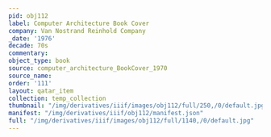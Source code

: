 ```yaml
---
pid: obj112
label: Computer Architecture Book Cover
company: Van Nostrand Reinhold Company
_date: '1976'
decade: 70s
commentary:
object_type: book
source: computer_architecture_BookCover_1970
source_name:
order: '111'
layout: qatar_item
collection: temp_collection
thumbnail: "/img/derivatives/iiif/images/obj112/full/250,/0/default.jpg"
manifest: "/img/derivatives/iiif/obj112/manifest.json"
full: "/img/derivatives/iiif/images/obj112/full/1140,/0/default.jpg"
---
```

